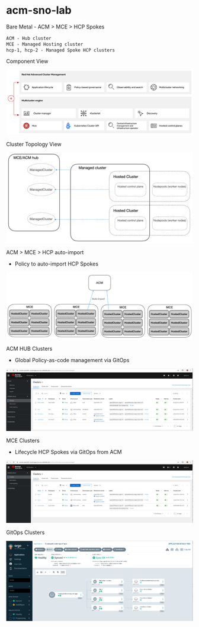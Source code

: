 # acm-sno-lab

Bare Metal - ACM > MCE > HCP Spokes

    ACM - Hub cluster
    MCE - Managed Hosting cluster
    hcp-1, hcp-2 - Managed Spoke HCP clusters

Component View

![acm-mce.png](images/acm-mce.png)

Cluster Topology View

![acm-mce-topology2.png](images/acm-mce-topology2.png)

ACM > MCE > HCP auto-import

- Policy to auto-import HCP Spokes

![acm-mce-discovery1.png](images/acm-mce-discovery1.png)

ACM HUB Clusters

- Global Policy-as-code management via GitOps

![acm-hub-clusters.png](images/acm-hub-clusters.png)

MCE Clusters

- Lifecycle HCP Spokes via GitOps from ACM

![mce-clusters.png](images/mce-clusters.png)

GitOps Clusters

![gitops-clusters.png](images/gitops-clusters.png)
